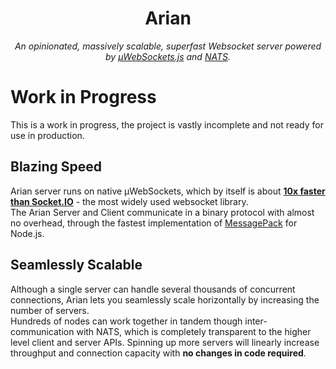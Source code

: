<div align="center">
<h1>Arian</h1>

<i>
An opinionated, massively scalable, superfast Websocket server powered by <a href="https://github.com/uNetworking/uWebSockets.js">µWebSockets.js</a> and <a href="https://nats.io/">NATS</a>.
</i>
</div>

# Work in Progress

This is a work in progress, the project is vastly incomplete and not ready for use in production.

## Blazing Speed

Arian server runs on native µWebSockets, which by itself is about **[10x faster than Socket.IO](https://medium.com/swlh/100k-secure-websockets-with-raspberry-pi-4-1ba5d2127a23)** - the most widely used websocket library.  
The Arian Server and Client communicate in a binary protocol with almost no overhead, through the fastest implementation of [MessagePack](https://msgpack.org/) for Node.js.

## Seamlessly Scalable

Although a single server can handle several thousands of concurrent connections, Arian lets you seamlessly scale horizontally by increasing the number of servers.  
Hundreds of nodes can work together in tandem though inter-communication with NATS, which is completely transparent to the higher level client and server APIs.
Spinning up more servers will linearly increase throughput and connection capacity with **no changes in code required**.